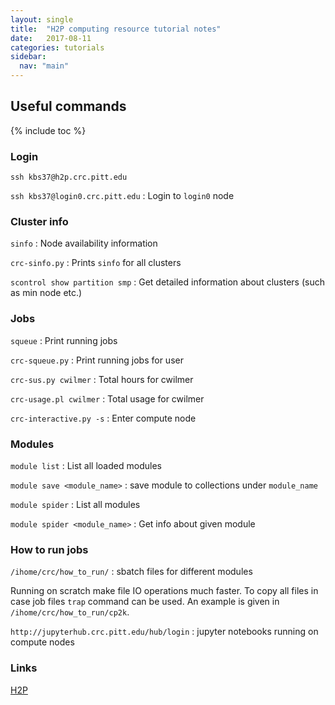 ```yaml
---
layout: single
title:  "H2P computing resource tutorial notes"
date:   2017-08-11
categories: tutorials
sidebar:
  nav: "main"
---
```

Useful commands
---------------

{% include toc %}

### Login

`ssh kbs37@h2p.crc.pitt.edu`

`ssh kbs37@login0.crc.pitt.edu` : Login to `login0` node

### Cluster info

`sinfo` : Node availability information

`crc-sinfo.py` : Prints `sinfo` for all clusters

`scontrol show partition smp` : Get detailed information about clusters (such as min node etc.)

### Jobs

`squeue` : Print running jobs

`crc-squeue.py` : Print running jobs for user

`crc-sus.py cwilmer` : Total hours for cwilmer

`crc-usage.pl cwilmer` : Total usage for cwilmer

`crc-interactive.py -s` : Enter compute node

### Modules

`module list` : List all loaded modules

`module save <module_name>` : save module to collections under `module_name`

`module spider` : List all modules

`module spider <module_name>` : Get info about given module

### How to run jobs

`/ihome/crc/how_to_run/` : sbatch files for different modules

Running on scratch make file IO operations much faster. To copy all files in case job files `trap` command can be used. An example is given in `/ihome/crc/how_to_run/cp2k`.

`http://jupyterhub.crc.pitt.edu/hub/login` : jupyter notebooks running on compute nodes

### Links

[H2P](https://crc.pitt.edu/documentation/h2p/)
